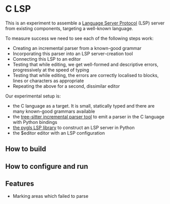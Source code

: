# C LSP

This is an experiment to assemble a [Language Server Protocol]() (LSP) server from existing components, targeting a well-known
language.

To measure success we need to see each of the following steps work:

* Creating an incremental parser from a known-good grammar
* Incorporating this parser into an LSP server-creation tool
* Connecting this LSP to an editor
* Testing that while editing, we get well-formed and descriptive errors, progressively at the speed of typing
* Testing that while editing, the errors are correctly localised to blocks, lines or characters as appropriate
* Repeating the above for a second, dissimilar editor

Our experimental setup is:

* the C language as a target. It is small, statically typed and there are many known-good grammars available
* the [tree-sitter incremental parser tool]() to emit a parser in the C language with Python bindings
* [the pygls LSP library]() to construct an LSP server in Python
* the $editor editor with an LSP configuration

## How to build

## How to configure and run

## Features

- Marking areas which failed to parse
